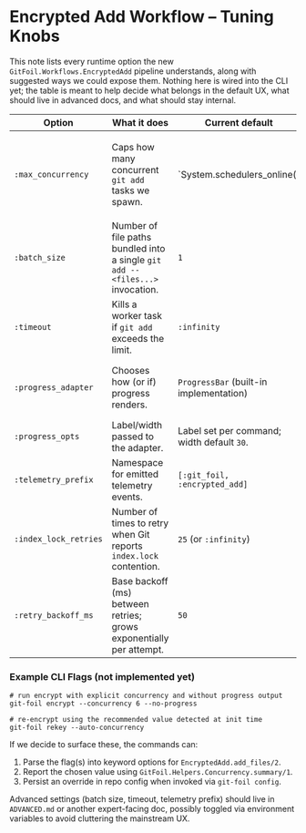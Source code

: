 # Encrypted Add Workflow – Tuning Knobs

This note lists every runtime option the new `GitFoil.Workflows.EncryptedAdd`
pipeline understands, along with suggested ways we could expose them. Nothing
here is wired into the CLI yet; the table is meant to help decide what belongs
in the default UX, what should live in advanced docs, and what should stay
internal.

| Option | What it does | Current default | Potential surfaces | Notes |
| --- | --- | --- | --- | --- |
| `:max_concurrency` | Caps how many concurrent `git add` tasks we spawn. | `System.schedulers_online() |> max(1)` | *CLI flag*: `git-foil encrypt --concurrency 4`<br>*Init prompt*: reuse `Helpers.Concurrency` instructions/prompt (optional)<br>*Config*: persisted value in `.git/git_foil/config.toml` | Core performance knob; should be easy to override. We already have helper module for messaging/prompting. |
| `:batch_size` | Number of file paths bundled into a single `git add -- <files...>` invocation. | `1` | *Advanced config only* (e.g., `git-foil config set workflow.batch_size 8`), documented in `ADVANCED.md`. | Increasing reduces process spawn overhead but gives coarser error reporting. Probably hide behind advanced docs. |
| `:timeout` | Kills a worker task if `git add` exceeds the limit. | `:infinity` | *Advanced config* (e.g., environment variable `GIT_FOIL_ADD_TIMEOUT_MS`). | Useful for automation that wants deterministic failure, but most users shouldn’t touch it. |
| `:progress_adapter` | Chooses how (or if) progress renders. | `ProgressBar` (built-in implementation) | *CLI flag*: `--no-progress` to swap in `Progress.Noop`<br>*Advanced config*: allow custom module for power users / tests. | Worth exposing at least the on/off toggle for CI. Module injection stays advanced. |
| `:progress_opts` | Label/width passed to the adapter. | Label set per command; width default `30`. | *Internal*, set by commands. | Keep internal – it’s presentation only. |
| `:telemetry_prefix` | Namespace for emitted telemetry events. | `[:git_foil, :encrypted_add]` | *Advanced docs only*. | Only instrumentation integrations need this. |
| `:index_lock_retries` | Number of times to retry when Git reports `index.lock` contention. | `25` (or `:infinity`) | *Advanced config* (e.g., `git-foil config set workflow.index_lock_retries 40`). | Helps when multiple Git processes contend; regular users rarely tweak it. |
| `:retry_backoff_ms` | Base backoff (ms) between retries; grows exponentially per attempt. | `50` | *Advanced config* / env var. | Useful on very slow disks; expose only in advanced docs. |

### Example CLI Flags (not implemented yet)

```
# run encrypt with explicit concurrency and without progress output
git-foil encrypt --concurrency 6 --no-progress

# re-encrypt using the recommended value detected at init time
git-foil rekey --auto-concurrency
```

If we decide to surface these, the commands can:

1. Parse the flag(s) into keyword options for `EncryptedAdd.add_files/2`.
2. Report the chosen value using `GitFoil.Helpers.Concurrency.summary/1`.
3. Persist an override in repo config when invoked via `git-foil config`.

Advanced settings (batch size, timeout, telemetry prefix) should live in
`ADVANCED.md` or another expert-facing doc, possibly toggled via environment
variables to avoid cluttering the mainstream UX.
